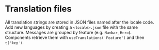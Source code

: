 # Translation files

All translation strings are stored in JSON files named after the locale code.
Add new languages by creating a `<locale>.json` file with the same structure.
Messages are grouped by feature (e.g. `Navbar`, `Hero`). Components retrieve
them with `useTranslations('Feature')` and then `t('key')`.
